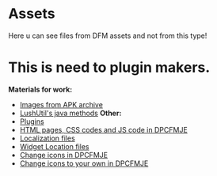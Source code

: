 # Assets
Here u can see files from DFM assets and not from this type!

# This is need to plugin makers.
**Materials for work:**
- [Images from APK archive](https://github.com/LushApps/DPCForMJE/blob/main/Assets/Image%20list.md)
- [LushUtil's java methods](https://github.com/LushApps/DPCForMJE/blob/main/Assets/Lush%20Util.java.md)
**Other:**
- [Plugins](https://github.com/LushApps/DPCForMJE/blob/main/Plugins)
- [HTML pages, CSS codes and JS code in DPCFMJE](https://github.com/LushApps/DPCForMJE/blob/main/Plugins/HTML.md)
- [Localization files](https://github.com/LushApps/DPCForMJE/blob/main/Plugins/Localization.md)
- [Widget Location files](https://github.com/LushApps/DPCForMJE/blob/main/Plugins/Widgets%20location.md)
- [Change icons in DPCFMJE](https://github.com/LushApps/DPCForMJE/blob/main/Plugins/Icons.md)
- [Change icons to your own in DPCFMJE](https://github.com/LushApps/DPCForMJE/blob/main/Plugins/Own%20icons.md)